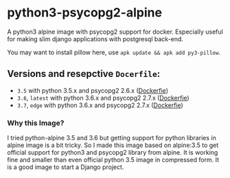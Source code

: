 # python3-psycopg2-alpine

A python3 alpine image with psycopg2 support for docker. Especially useful for making slim django applications with postgresql back-end.

You may want to install pillow here, use `apk update && apk add py3-pillow`.


## Versions and resepctive `Docerfile`:
* `3.5` with python 3.5.x and psycopg2 2.6.x ([Dockerfie](https://github.com/uroybd/python3-psycopg2-alpine/blob/3.5/Dockerfile))
* `3.6`, `latest` with python 3.6.x and psycopg2 2.7.x ([Dockerfie](https://github.com/uroybd/python3-psycopg2-alpine/blob/master/Dockerfile))
* `3.7`, `edge` with python 3.6.x and psycopg2 2.7.x ([Dockerfie](https://github.com/uroybd/python3-psycopg2-alpine/blob/3.7/Dockerfile))

### Why this Image?

I tried python-alpine 3.5 and 3.6 but getting support for python libraries in alpine image is a bit tricky. So I made this image based on alpine:3.5 to get official support for python3 and psycopg2 library from alpine. It is working fine and smaller than even official python 3.5 image in compressed form. It is a good image to start a Django project.
